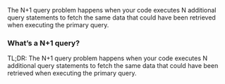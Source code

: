 The N+1 query problem happens when your code executes N additional query statements to fetch the same data that could have been retrieved when executing the primary query.


### What’s a N+1 query?
TL;DR: The N+1 query problem happens when your code executes N additional query statements to fetch the same data that could have been retrieved when executing the primary query.